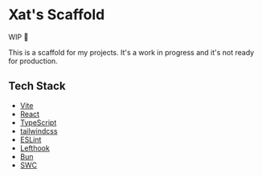 # Xat's Scaffold

WIP 🚧

This is a scaffold for my projects. It's a work in progress and it's not ready for production.

## Tech Stack

- [Vite](https://vitejs.dev/)
- [React](https://reactjs.org/)
- [TypeScript](https://www.typescriptlang.org/)
- [tailwindcss](https://tailwindcss.com/)
- [ESLint](https://eslint.org/)
- [Lefthook](https://github.com/evilmartians/lefthook/)
- [Bun](https://bun.sh/)
- [SWC](https://swc.rs/)
